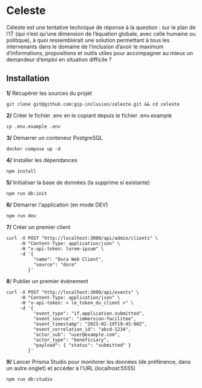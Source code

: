 # Celeste

Céleste est une tentative technique de réponse à la question : sur le plan de l’IT (qui n’est qu’une dimension de l’équation globale, avec celle humaine ou politique), à quoi ressemblerait une solution permettant à tous les intervenants dans le domaine de l’inclusion d’avoir le maximum d’informations, propositions et outils utiles pour accompagner au mieux un demandeur d’emploi en situation difficile ?

## Installation

**1/** Récupérer les sources du projet

```
git clone git@github.com:gip-inclusion/celeste.git && cd celeste
```

**2/** Créer le fichier .env en le copiant depuis le fichier .env.example

```
cp .env.example .env
```

**3/** Démarrer un conteneur PostgreSQL

```
docker compose up -d
```

**4/** Installer les dépendances

```
npm install
```

**5/** Initialiser la base de données (la supprime si existante)

```
npm run db:init
```

**6/** Démarrer l'application (en mode DEV)

```
npm run dev
```

**7/** Créer un premier client

```
curl -X POST "http://localhost:3000/api/admin/clients" \
     -H "Content-Type: application/json" \
     -H "x-api-token: lorem-ipsum" \
     -d '{
          "name": "Dora Web Client",
          "source": "dora"
        }'
```

**8**/ Publier un premier évènement

```
curl -X POST "http://localhost:3000/api/events" \
     -H "Content-Type: application/json" \
     -H "x-api-token: < le_token_du_client >" \
     -d '{
          "event_type": "if.application.submitted",
          "event_source": "immersion-facilitee",
          "event_timestamp": "2025-02-19T19:45:00Z",
          "event_correlation_id": "abcd-1234",
          "actor_sub": "user@example.com",
          "actor_type": "beneficiary",
          "payload": { "status": "submitted" }
        }'
```

**9/** Lancer Prisma Studio pour monitorer les données (de préférence, dans un autre onglet) et accéder à l'URL (localhost:5555) 

```
npm run db:studio
```
